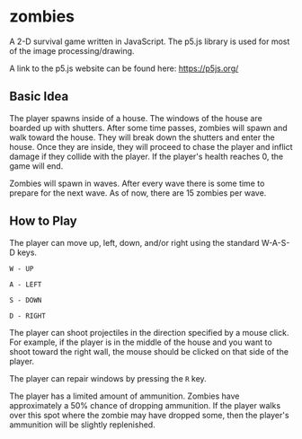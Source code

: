# zombies
A 2-D survival game written in JavaScript. The p5.js library is used for most of
 the image processing/drawing.

A link to the p5.js website can be found here: https://p5js.org/

## Basic Idea
The player spawns inside of a house. The windows of the house are boarded up
with shutters. After some time passes, zombies will spawn and walk toward the
house. They will break down the shutters and enter the house. Once they are
inside, they will proceed to chase the player and inflict damage if they collide
with the player. If the player's health reaches 0, the game will end.   

Zombies will spawn in waves. After every wave there is some time to prepare for
the next wave. As of now, there are 15 zombies per wave.

## How to Play
The player can move up, left, down, and/or right using the standard W-A-S-D keys.

`W - UP`

`A - LEFT`

`S - DOWN`

`D - RIGHT`

The player can shoot projectiles in the direction specified by a mouse click.
For example, if the player is in the middle of the house and you want to shoot
toward the right wall, the mouse should be clicked on that side of the player.

The player can repair windows by pressing the `R` key.

The player has a limited amount of ammunition. Zombies have approximately a 50%
chance of dropping ammunition. If the player walks over this spot where the
zombie may have dropped some, then the player's ammunition will be slightly
replenished.
